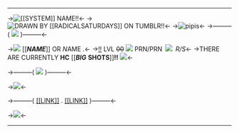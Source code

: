 ***
->![[[SYSTEM]] NAME!!](https://media.discordapp.net/attachments/1092178832854888518/1128100955175522444/cc2103d0d1023a43318e22b396eb4851_70.png)<-
->![DRAWN BY [[RADICALSATURDAYS]] ON TUMBLR!!](https://media.discordapp.net/attachments/1092178832854888518/1127908397908492329/tumblr_bf17c9a10ea2b1351e44a14422fd7f21_42d20553_1280.png)<-
->![pipis](https://media.discordapp.net/attachments/1092178832854888518/1127907068549025802/undertale_text_box.gif)<-
->———( ![](https://caterpie.crd.co/assets/images/gallery02/2f54c7e4.gif?v=8cec5808) )———<-

->![](https://caterpie.crd.co/assets/images/gallery25/3e31d576.gif?v=8cec5808) [[***NAME***]] OR *N*AME .<-
->[‼](https://rentry.co/crowtemps) LVL ~~00~~ ![](https://64.media.tumblr.com/1fac512188b16aeecd324eefb072cb15/4fe2f19af5abfca9-45/s75x75_c1/7b002525284c9e15c2de6693b64ec3249dc347ed.gifv) PRN/PRN ![](https://i.postimg.cc/dQCXn0Ts/progress-pride-flag-6-stripes-21.png) *R/S*<-
->THERE ARE CURRENTLY **HC** [[***BIG*** **SHOTS**]]**‼** ![](https://gifcity.carrd.co/assets/images/gallery92/a9b62116.gif?v=d7271437)<-

->———( ![](https://caterpie.crd.co/assets/images/gallery02/24900711.gif?v=8cec5808) )———<-

->![](https://media.tenor.com/Cz4DCG4tBUMAAAAC/spamton-plush.gif)<-

->———( [[[LINK]]](LINK) . [[[LINK]]](LINK) )———<-

->![](https://64.media.tumblr.com/3dcdf0116788ebec3c77150091c5d47d/4fe189ddd4ce9080-69/s400x600/550e94c15dc8199bd98f343e9a76fc9352513ede.gifv)<-
***
